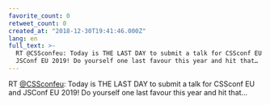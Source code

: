 ```yaml
---
favorite_count: 0
retweet_count: 0
created_at: "2018-12-30T19:41:46.000Z"
lang: en
full_text: >-
  RT @CSSconfeu: Today is THE LAST DAY to submit a talk for CSSconf EU and
  JSConf EU 2019! Do yourself one last favour this year and hit that…
---
```


RT [@CSSconfeu](https://twitter.com/CSSconfeu): Today is THE LAST DAY to submit
a talk for CSSconf EU and JSConf EU 2019! Do yourself one last favour this year
and hit that…

